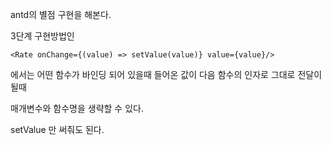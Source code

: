 antd의 별점 구현을 해본다.

3단계 구현방법인 

    <Rate onChange={(value) => setValue(value)} value={value}/>

에서는 어떤 함수가 바인딩 되어 있을때 들어온 값이 다음 함수의 인자로 그대로 전달이 될때 

매개변수와 함수명을 생략할 수 있다.

setValue 만 써줘도 된다.
